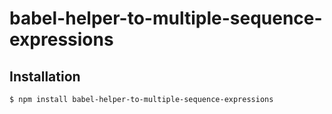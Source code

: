 # babel-helper-to-multiple-sequence-expressions

## Installation

```sh
$ npm install babel-helper-to-multiple-sequence-expressions
```
